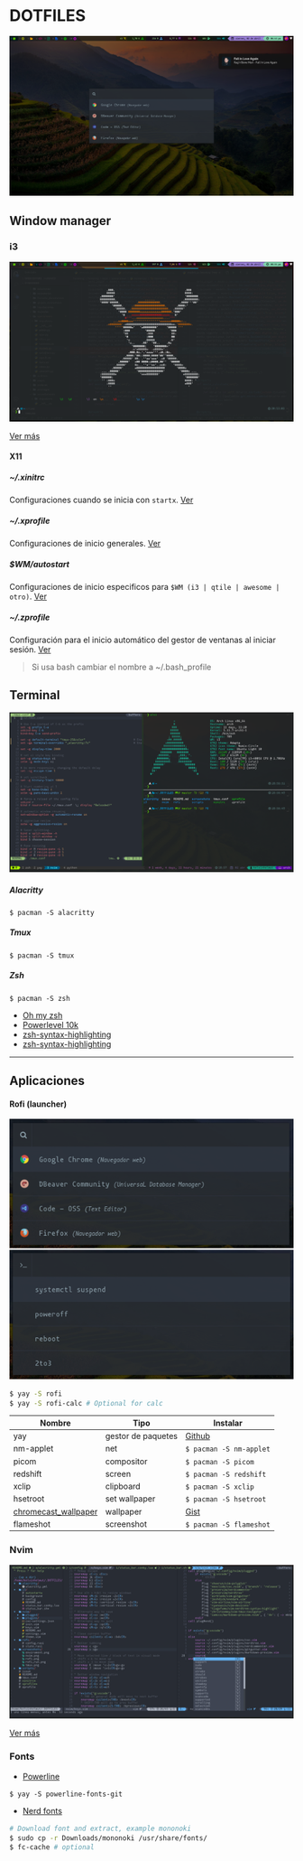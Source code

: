 # DOTFILES

![enviroment](./screenshots/enviroment.png)

## Window manager

### i3

![i3](./screenshots/i3.png)

[Ver más](./i3/README.md)

#### X11

##### ~/.xinitrc

Configuraciones cuando se inicia con `startx`. [Ver](./.xinitrc)

##### ~/.xprofile

Configuraciones de inicio generales. [Ver](./.xprofile)

##### $WM/autostart

Configuraciones de inicio especificos para `$WM (i3 | qtile | awesome | otro)`. [Ver](./i3/autostart)

##### ~/.zprofile

Configuración para el inicio automático del gestor de ventanas al iniciar sesión. [Ver](./.zprofile)
> Si usa bash cambiar el nombre a ~/.bash_profile

## Terminal

![tmux](./screenshots/tmux.png)

##### Alacritty
```
$ pacman -S alacritty
```

##### Tmux
```
$ pacman -S tmux
```

##### Zsh
```
$ pacman -S zsh
```
- [Oh my zsh](https://github.com/ohmyzsh/ohmyzsh)
- [Powerlevel 10k](https://github.com/romkatv/powerlevel10k)
- [zsh-syntax-highlighting](https://github.com/zsh-users/zsh-syntax-highlighting)
- [zsh-syntax-highlighting](https://github.com/zsh-users/zsh-syntax-highlighting)

---

## Aplicaciones

#### Rofi (launcher)

![rofi](./screenshots/rofi.png)
![rofi run](./screenshots/rofi_run.png)

```bash
$ yay -S rofi
$ yay -S rofi-calc # Optional for calc
```

Nombre | Tipo | Instalar
-- | -- | --
yay | gestor de paquetes | [Github](https://github.com/Jguer/yay)
nm-applet | net | `$ pacman -S nm-applet`
picom | compositor | `$ pacman -S picom`
redshift | screen | `$ pacman -S redshift`
xclip | clipboard | `$ pacman -S xclip`
hsetroot | set wallpaper | `$ pacman -S hsetroot`
[chromecast_wallpaper](https://gist.github.com/KelvinHelmut/1f0413337ad91620e3e7ba1e4553ca5d) | wallpaper | [Gist](https://gist.github.com/KelvinHelmut/1f0413337ad91620e3e7ba1e4553ca5d)
flameshot | screenshot | `$ pacman -S flameshot`

### Nvim

![nvim](./screenshots/nvim.png)

[Ver más](./nvim/README.md)

### Fonts

- [Powerline](https://github.com/powerline/fonts)

```
$ yay -S powerline-fonts-git
```

- [Nerd fonts](https://github.com/ryanoasis/nerd-fonts)

```bash
# Download font and extract, example mononoki
$ sudo cp -r Downloads/mononoki /usr/share/fonts/
$ fc-cache # optional
```
